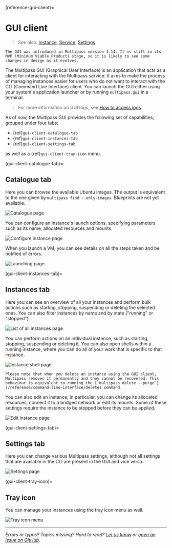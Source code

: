 (reference-gui-client)=
# GUI client

> See also: [Instance](/explanation/instance), [Service](/explanation/service),  [Settings](/reference/settings/index)

```{caution}
The GUI was introduced in Multipass version 1.14. It is still in its MVP (Minimum Viable Product) stage, so it is likely to see some changes in design as it evolves.
```

The Multipass GUI (Graphical User Interface) is an application that acts as a client for interacting with the Multipass service. It aims to make the process of managing instances easier for users who do not want to interact with the CLI (Command Line Interface) client.
You can launch the GUI either using your system's application launcher or by running `multipass.gui` in a terminal.

> For more information on GUI logs, see [How to access logs](/how-to-guides/troubleshoot/access-logs).

As of now, the Multipass GUI provides the following set of capabilities, grouped under four tabs:

- {ref}`gui-client-catalogue-tab`
- {ref}`gui-client-instances-tab`
- {ref}`gui-client-settings-tab`

as well as a {ref}`gui-client-tray-icon` menu.

(gui-client-catalogue-tab)=
## Catalogue tab

Here you can browse the available Ubuntu images. The output is equivalent to the one given by `multipass find --only-images`. Blueprints are not yet available.

![Catalogue page](https://assets.ubuntu.com/v1/1edb2dfb-multipass-gui-catalogue-tab.png)

You can configure an instance's launch options, specifying parameters such as its name, allocated resources and mounts.

![Configure instance page](https://assets.ubuntu.com/v1/6a239e67-multipass-gui-configure-instance.png)

When you launch a VM, you can see details on all the steps taken and be notified of errors.

![Launching page](https://assets.ubuntu.com/v1/17f00d22-multipass-gui-launching-instance.png)

(gui-client-instances-tab)=
## Instances tab

Here you can see an overview of all your instances and perform bulk actions such as starting, stopping, suspending or deleting the selected ones. You can also filter instances by name and by state ("running" or "stopped").

![List of all instances page](https://assets.ubuntu.com/v1/909fad4d-multipass-gui-instances-tab.png)

You can perform actions on an individual instance, such as starting, stopping, suspending or deleting it. You can also open shells within a running instance, where you can do all of your work that is specific to that instance.

![Instance shell page](https://assets.ubuntu.com/v1/740d7ab4-multipass-gui-instance)

```{caution}
Please note that when you delete an instance using the GUI client, Multipass removes it permanently and they cannot be recovered. This behaviour is equivalent to running the [`multipass delete --purge`](/reference/command-line-interface/delete) command.
```

You can also edit an instance; in particular, you can change its allocated resources, connect it to a bridged network or edit its mounts. Some of these settings require the instance to be stopped before they can be applied.

![Edit instance page](https://assets.ubuntu.com/v1/38a180c4-multipass-gui-instance-edit.png)

(gui-client-settings-tab)=
## Settings tab

Here you can change various Multipass settings, although not all settings that are available in the CLI are present in the GUI and vice versa.

![Settings page](https://assets.ubuntu.com/v1/4ad40d35-multipass-gui-settings-tab.png)

(gui-client-tray-icon)=
## Tray icon

You can manage your instances using the tray icon menu as well.

![Tray icon menu](https://assets.ubuntu.com/v1/7e16f6bd-multipass-gui-tray-icon-menu.png)

---

*Errors or typos? Topics missing? Hard to read? <a href="https://docs.google.com/forms/d/e/1FAIpQLSd0XZDU9sbOCiljceh3rO_rkp6vazy2ZsIWgx4gsvl_Sec4Ig/viewform?usp=pp_url&entry.317501128=https://canonical.com/multipass/docs/multipass-gui-client" target="_blank">Let us know</a> or <a href="https://github.com/canonical/multipass/issues/new/choose" target="_blank">open an issue on GitHub</a>.*

